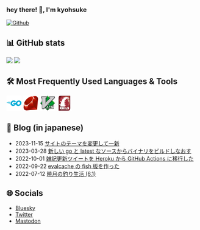 ### hey there! 👋, I'm kyohsuke

[![Github](https://img.shields.io/github/followers/kyohsuke?label=Follow&style=social)](https://github.com/kyoshuke)

## :bar_chart: GitHub stats
![](https://github-readme-stats.vercel.app/api?username=kyohsuke&show_icons=true&count_private=true&line_height=40)
![](https://github-readme-stats.vercel.app/api/top-langs/?username=kyohsuke&hide=html,css,C%23)

## :hammer_and_wrench: Most Frequently Used Languages & Tools
[<img src="https://raw.githubusercontent.com/devicons/devicon/master/icons/go/go-original-wordmark.svg" alt="rails" width="40" height="40" />](https://go.dev)
[<img src="https://raw.githubusercontent.com/devicons/devicon/master/icons/ruby/ruby-original.svg" alt="ruby" width="40" height="40" />](https://www.ruby-lang.org)
[<img src="https://raw.githubusercontent.com/devicons/devicon/master/icons/vim/vim-original.svg" alt="vim" width="40" height="40" />](https://www.vim.org)
[<img src="https://raw.githubusercontent.com/devicons/devicon/master/icons/rails/rails-original-wordmark.svg" alt="rails" width="40" height="40" />](https://rubyonrails.org)

## :memo: Blog (in japanese)
<!-- feed start -->
- 2023-11-15 [サイトのテーマを変更して一新](https://kyohsuke.net/misc_notes/brand_new_site/?utm_source=github&utm_medium=profile)
- 2023-03-28 [新しい go と latest なソースからバイナリをビルドしなおす](https://kyohsuke.net/misc_notes/bump_up_go_version/?utm_source=github&utm_medium=profile)
- 2022-10-01 [雑記更新ツイートを Heroku から GitHub Actions に移行した](https://kyohsuke.net/misc_notes/heroku_to_actions/?utm_source=github&utm_medium=profile)
- 2022-09-22 [evalcache の fish 版を作った](https://kyohsuke.net/misc_notes/fish_evalcache/?utm_source=github&utm_medium=profile)
- 2022-07-12 [暁月の釣り生活 (6.1)](https://kyohsuke.net/misc_notes/endwalker_fish/?utm_source=github&utm_medium=profile)
<!-- feed end -->

## :globe_with_meridians: Socials
- [Bluesky](https://bsky.app/profile/kyohsuke.net)
- [Twitter](https://twitter.com/i/user/1022113389248737283)
- [Mastodon](https://mastodon.social/@kyohsuke)
